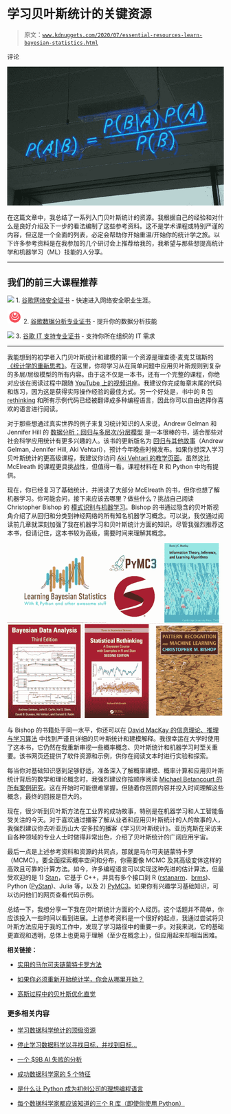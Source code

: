 # 学习贝叶斯统计的关键资源

> 原文：[`www.kdnuggets.com/2020/07/essential-resources-learn-bayesian-statistics.html`](https://www.kdnuggets.com/2020/07/essential-resources-learn-bayesian-statistics.html)

评论

![贝叶斯定理](img/25215d1a648796212c6ff667f732dcfd.png)

在这篇文章中，我总结了一系列入门贝叶斯统计的资源。我根据自己的经验和对什么是良好介绍及下一步的看法编制了这些参考资料。这不是学术课程或特别严谨的内容，但这是一个全面的列表，必定会帮助你开始重温/开始你的统计学之旅。以下许多参考资料是在我参加的几个研讨会上推荐给我的，我希望与那些想提高统计学和机器学习（ML）技能的人分享。

* * *

## 我们的前三大课程推荐

![](img/0244c01ba9267c002ef39d4907e0b8fb.png) 1\. [谷歌网络安全证书](https://www.kdnuggets.com/google-cybersecurity) - 快速进入网络安全职业生涯。

![](img/e225c49c3c91745821c8c0368bf04711.png) 2\. [谷歌数据分析专业证书](https://www.kdnuggets.com/google-data-analytics) - 提升你的数据分析技能

![](img/0244c01ba9267c002ef39d4907e0b8fb.png) 3\. [谷歌 IT 支持专业证书](https://www.kdnuggets.com/google-itsupport) - 支持你所在组织的 IT 需求

* * *

我能想到的初学者入门贝叶斯统计和建模的第一个资源是理查德·麦克艾瑞斯的 [《统计学的重新思考》](https://xcelab.net/rm/statistical-rethinking/)。在这里，你将学习从在简单问题中应用贝叶斯规则到复杂的多层/层级模型的所有内容。由于这不仅是一本书，还有一个完整的课程，你绝对应该在阅读过程中跟随 [YouTube 上的视频讲座](https://www.youtube.com/playlist?list=PLDcUM9US4XdNM4Edgs7weiyIguLSToZRI)。我建议你完成每章末尾的代码和练习，因为这是获得实际操作经验的最佳方式。另一个好处是，书中的 R 包 [rethinking](https://github.com/rmcelreath/rethinking) 和所有示例代码已经被翻译成多种编程语言，因此你可以自由选择你喜欢的语言进行阅读。

对于那些想通过真实世界的例子来复习统计知识的人来说，Andrew Gelman 和 Jennifer Hill 的 [数据分析：回归与多层次/分层模型](http://www.stat.columbia.edu/~gelman/arm/) 是一本很棒的书，适合那些对社会科学应用统计有更多兴趣的人。该书的更新版名为 [回归与其他故事](https://avehtari.github.io/ROS-Examples/)（Andrew Gelman, Jennifer Hill, Aki Vehtari），预计今年晚些时候发布。如果你想深入学习贝叶斯统计的更高级课程，我建议你访问 [Aki Vehtari 的教学页面](https://github.com/avehtari/BDA_course_Aalto)。虽然这比 McElreath 的课程更具挑战性，但值得一看。课程材料在 R 和 Python 中均有提供。

现在，你已经复习了基础统计，并阅读了大部分 McElreath 的书，但你也想了解机器学习。你可能会问，接下来应该去哪里？做些什么？挑战自己阅读 Christopher Bishop 的 [模式识别与机器学习](https://www.amazon.com/Pattern-Recognition-Learning-Information-Statistics/dp/0387310738)。Bishop 的书通过隐含的贝叶斯视角介绍了从回归和分类到神经网络的所有知名机器学习概念。可以说，我仅通过阅读前几章就深刻加强了我在机器学习和贝叶斯统计方面的知识。尽管我强烈推荐这本书，但请记住，这本书较为高级，需要时间来理解其概念。

![贝叶斯拼贴](img/e35f49fe5868a83f373dc4c2050bfdaa.png)

与 Bishop 的书籍处于同一水平，你还可以在 [David MacKay 的信息理论、推理与学习算法](http://www.inference.org.uk/mackay/itila/book.html) 中找到严谨且详细的贝叶斯统计和建模解释。我很幸运在大学时使用了这本书，它仍然在我重新审视一些概率概念、贝叶斯统计和机器学习时至关重要。该书网页还提供了软件资源和示例，供你在阅读文本时进行实验和探索。

每当你对基础知识感到足够舒适，准备深入了解概率建模、概率计算和应用贝叶斯统计背后的数学和理论概念时，我强烈建议你按顺序阅读 [Michael Betancourt 的所有案例研究](https://betanalpha.github.io/writing/)。这在开始时可能很难掌握，但随着你回顾内容并投入时间理解这些概念，最终的回报是巨大的。

现在，很少听到贝叶斯方法在工业界的成功故事，特别是在机器学习和人工智能备受关注的今天。对于喜欢通过播客了解从业者和应用贝叶斯统计的人的故事的人，我强烈建议你去听亚历山大·安多拉的播客《学习贝叶斯统计》。亚历克斯在采访来自各种领域的专业人士时做得非常出色，介绍了贝叶斯统计的广阔应用宇宙。

最后一点是上述参考资料和资源的共同点，那就是马尔可夫链蒙特卡罗（MCMC）。要全面探索概率空间和分布，你需要像 MCMC 及其高级变体这样的高效且可靠的计算方法。如今，许多编程语言可以实现这种先进的估计算法，但最受欢迎的是 1) [Stan](https://mc-stan.org)，它基于 C++，并具有多个接口到 R ([rstanarm](http://mc-stan.org/rstanarm/)、[brms](https://paul-buerkner.github.io/brms/))、Python ([PyStan](https://pystan.readthedocs.io/en/latest/))、Julia 等，以及 2) [PyMC3](https://docs.pymc.io)。如果你有兴趣学习基础知识，可以访问他们的网页查看代码示例。

总结一下，我想分享一下我在贝叶斯统计方面的个人经历。这个话题并不简单，你应该投入一些时间以看到进展。上述参考资料是一个很好的起点，我通过尝试将贝叶斯方法应用于我的工作中，发现了学习路径中的重要一步。对我来说，它的基础更直观和透明，总体上也更易于理解（至少在概念上），但应用起来却相当困难。

**相关链接：**

+   [实用的马尔可夫链蒙特卡罗方法](https://www.kdnuggets.com/2020/06/practical-markov-chain-monte-carlo.html)

+   [如果你必须重新开始统计学，你会从哪里开始？](https://www.kdnuggets.com/2020/06/start-statistics-all-over-again.html)

+   [高斯过程中的贝叶斯优化直觉](https://www.kdnuggets.com/2018/10/intuitions-behind-bayesian-optimization-gaussian-processes.html)

### 更多相关内容

+   [学习数据科学统计的顶级资源](https://www.kdnuggets.com/2021/12/springboard-top-resources-learn-data-science-statistics.html)

+   [停止学习数据科学以寻找目标，并找到目标…](https://www.kdnuggets.com/2021/12/stop-learning-data-science-find-purpose.html)

+   [一个 $9B AI 失败的分析](https://www.kdnuggets.com/2021/12/9b-ai-failure-examined.html)

+   [成功数据科学家的 5 个特征](https://www.kdnuggets.com/2021/12/5-characteristics-successful-data-scientist.html)

+   [是什么让 Python 成为初创公司的理想编程语言](https://www.kdnuggets.com/2021/12/makes-python-ideal-programming-language-startups.html)

+   [每个数据科学家都应该知道的三个 R 库（即使你使用 Python）](https://www.kdnuggets.com/2021/12/three-r-libraries-every-data-scientist-know-even-python.html)
